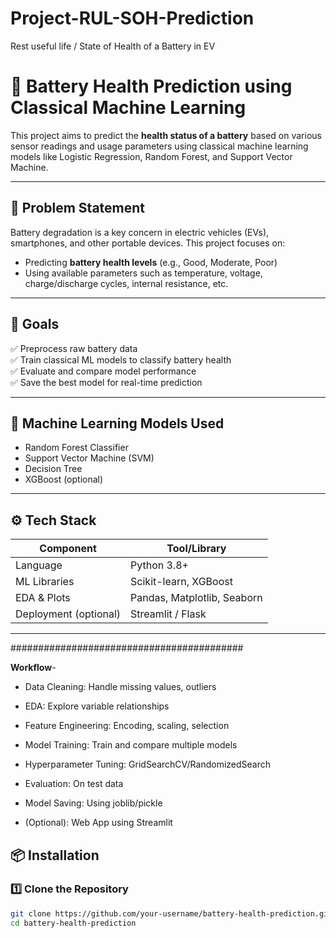 # Project-RUL-SOH-Prediction
Rest useful life / State of Health of  a Battery in EV

# 🔋 Battery Health Prediction using Classical Machine Learning

This project aims to predict the **health status of a battery** based on various sensor readings and usage parameters using classical machine learning models like Logistic Regression, Random Forest, and Support Vector Machine.

---

## 📌 Problem Statement

Battery degradation is a key concern in electric vehicles (EVs), smartphones, and other portable devices. This project focuses on:

- Predicting **battery health levels** (e.g., Good, Moderate, Poor)
- Using available parameters such as temperature, voltage, charge/discharge cycles, internal resistance, etc.

---

## 🎯 Goals

✅ Preprocess raw battery data  
✅ Train classical ML models to classify battery health  
✅ Evaluate and compare model performance  
✅ Save the best model for real-time prediction

---

## 🧠 Machine Learning Models Used

- Random Forest Classifier
- Support Vector Machine (SVM)
- Decision Tree
- XGBoost (optional)

---

## ⚙️ Tech Stack

| Component     | Tool/Library         |
|---------------|----------------------|
| Language      | Python 3.8+          |
| ML Libraries  | Scikit-learn, XGBoost |
| EDA & Plots   | Pandas, Matplotlib, Seaborn |
| Deployment (optional) | Streamlit / Flask |

---

##########################################

**Workflow**-
- Data Cleaning: Handle missing values, outliers

- EDA: Explore variable relationships

- Feature Engineering: Encoding, scaling, selection

- Model Training: Train and compare multiple models

- Hyperparameter Tuning: GridSearchCV/RandomizedSearch

- Evaluation: On test data

- Model Saving: Using joblib/pickle

- (Optional): Web App using Streamlit

## 📦 Installation

### 1️⃣ Clone the Repository
```bash
git clone https://github.com/your-username/battery-health-prediction.git
cd battery-health-prediction




